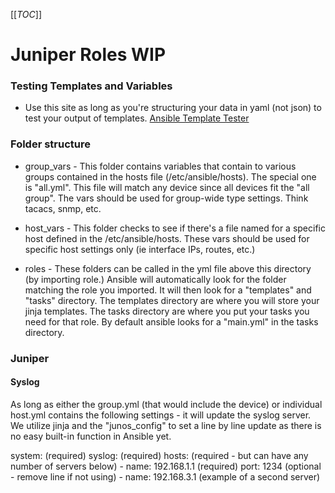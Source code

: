 [[_TOC_]]

# Juniper Roles WIP
### Testing Templates and Variables
- Use this site as long as you're structuring your data in yaml (not json) to test your output of templates.
[Ansible Template Tester](https://ansible.sivel.net/test/)

### Folder structure
- group_vars -  This folder contains variables that contain to various groups contained in the hosts file (/etc/ansible/hosts).  The special one is "all.yml".  This file will match any device since all devices fit the "all group".  The vars should be used for group-wide type settings.  Think tacacs, snmp, etc.

- host_vars -  This folder checks to see if there's a file named for a specific host defined in the /etc/ansible/hosts.  These vars should be used for specific host settings only (ie interface IPs, routes, etc.)

- roles - These folders can be called in the yml file above this directory (by importing role.)  Ansible will automatically look for the folder matching the role you imported.  It will then look for a "templates" and "tasks" directory.  The templates directory are where you will store your jinja templates.  The tasks directory are where you put your tasks you need for that role.  By default ansible looks for a "main.yml" in the tasks directory.

### Juniper

#### Syslog
As long as either the group.yml (that would include the device) or individual host.yml contains the following settings - it will update the syslog server.  We utilize jinja and the "junos_config" to set a line by line update as there is no easy built-in function in Ansible yet.

system:         (required)
  syslog:       (required)
    hosts:      (required - but can have any number of servers below)
      - name: 192.168.1.1       (required)
        port: 1234              (optional - remove line if not using)
      - name: 192.168.3.1       (example of a second server)